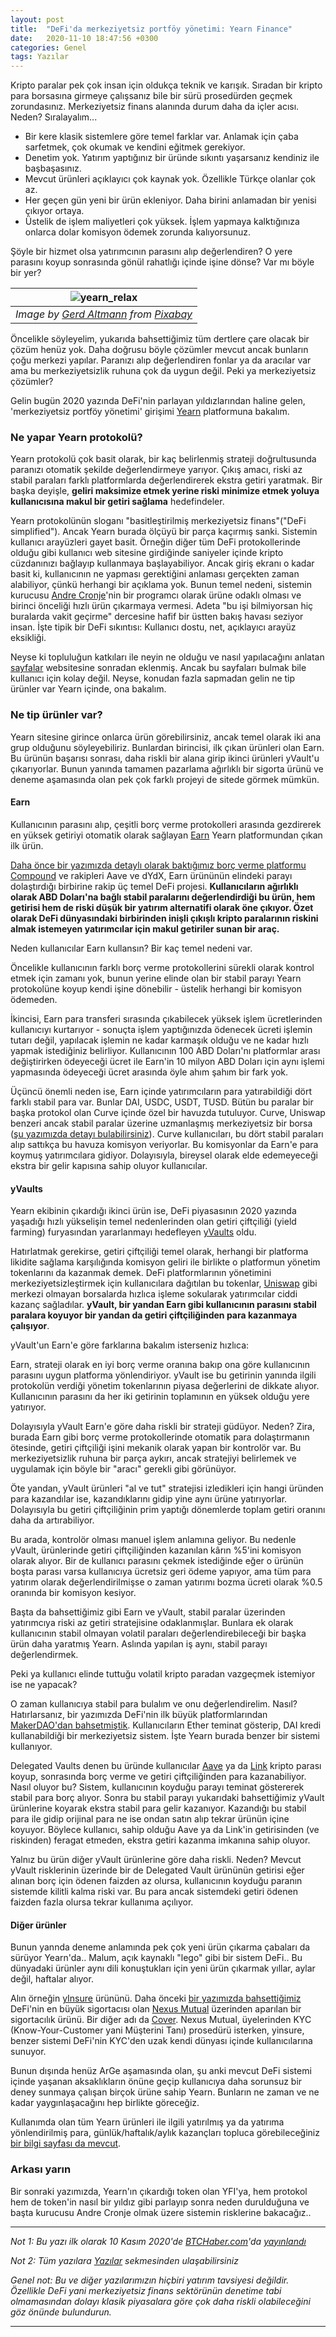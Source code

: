 ```yaml
---
layout: post
title:  "DeFi'da merkeziyetsiz portföy yönetimi: Yearn Finance"
date:   2020-11-10 18:47:56 +0300
categories: Genel
tags: Yazılar
---
```


Kripto paralar pek çok insan için oldukça teknik ve karışık. Sıradan bir kripto para borsasına girmeye çalışsanız bile bir sürü prosedürden geçmek zorundasınız.  Merkeziyetsiz finans alanında durum daha da içler acısı. Neden? Sıralayalım... 

- Bir kere klasik sistemlere göre temel farklar var. Anlamak için çaba sarfetmek, çok okumak ve kendini eğitmek gerekiyor.
- Denetim yok. Yatırım yaptığınız bir üründe sıkıntı yaşarsanız kendiniz ile başbaşasınız.
- Mevcut ürünleri açıklayıcı çok kaynak yok. Özellikle Türkçe olanlar çok az.
- Her geçen gün yeni bir ürün ekleniyor. Daha birini anlamadan bir yenisi çıkıyor ortaya.
- Üstelik de işlem maliyetleri çok yüksek. İşlem yapmaya kalktığınıza onlarca dolar komisyon ödemek zorunda kalıyorsunuz.

Şöyle bir hizmet olsa yatırımcının parasını alıp değerlendiren? O yere parasını koyup sonrasında gönül rahatlığı içinde işine dönse? Var mı böyle bir yer?

| ![yearn_relax](/assets/yearn_relax_800.jpg)|
|:--:| 
| *Image by [Gerd Altmann](https://pixabay.com/users/geralt-9301/) from [Pixabay](https://pixabay.com/)*|

Öncelikle söyleyelim, yukarıda bahsettiğimiz tüm dertlere çare olacak bir çözüm henüz yok. Daha doğrusu böyle çözümler mevcut ancak bunların çoğu merkezi yapılar. Paranızı alıp değerlendiren fonlar ya da aracılar var ama bu merkeziyetsizlik ruhuna çok da uygun değil. Peki ya merkeziyetsiz çözümler?

Gelin bugün 2020 yazında DeFi'nin parlayan yıldızlarından haline gelen, 'merkeziyetsiz portföy yönetimi' girişimi [Yearn](https://yearn.finance/) platformuna bakalım. 

### Ne yapar Yearn protokolü?
Yearn protokolü çok basit olarak, bir kaç belirlenmiş strateji doğrultusunda paranızı otomatik şekilde değerlendirmeye yarıyor. Çıkış amacı, riski az stabil paraları farklı platformlarda değerlendirerek ekstra getiri yaratmak. Bir başka deyişle, **geliri maksimize etmek yerine riski minimize etmek yoluya kullanıcısına makul bir getiri sağlama** hedefindeler. 

Yearn protokolünün sloganı "basitleştirilmiş merkeziyetsiz finans"("DeFi simplified"). Ancak Yearn burada ölçüyü bir parça kaçırmış sanki.  Sistemin kullanıcı arayüzleri gayet basit. Örneğin diğer tüm DeFi protokollerinde olduğu gibi kullanıcı web sitesine girdiğinde saniyeler içinde kripto cüzdanınızı bağlayıp kullanmaya başlayabiliyor. Ancak giriş ekranı o kadar basit ki, kullanıcının ne yapması gerektiğini anlaması gerçekten zaman alabiliyor, çünkü herhangi bir açıklama yok. Bunun temel nedeni, sistemin kurucusu [Andre Cronje](https://twitter.com/AndreCronjeTech)'nin bir programcı olarak ürüne odaklı olması ve birinci önceliği hızlı ürün çıkarmaya vermesi. Adeta "bu işi bilmiyorsan hiç buralarda vakit geçirme" dercesine hafif bir üstten bakış havası seziyor insan. İşte tipik bir DeFi sıkıntısı: Kullanıcı dostu, net, açıklayıcı arayüz eksikliği. 

Neyse ki topluluğun katkıları ile neyin ne olduğu ve nasıl yapılacağını anlatan [sayfalar](https://docs.yearn.finance/) websitesine sonradan eklenmiş. Ancak bu sayfaları bulmak bile kullanıcı için kolay değil. Neyse, konudan fazla sapmadan gelin ne tip ürünler var Yearn içinde, ona bakalım. 

### Ne tip ürünler var?
Yearn sitesine girince onlarca ürün görebilirsiniz, ancak temel olarak iki ana grup olduğunu söyleyebiliriz. Bunlardan birincisi, ilk çıkan ürünleri olan Earn. Bu ürünün başarısı sonrası, daha riskli bir alana girip ikinci ürünleri yVault'u çıkarıyorlar. Bunun yanında tamamen pazarlama ağırlıklı bir sigorta ürünü ve deneme aşamasında olan pek çok farklı projeyi de sitede görmek mümkün.

#### Earn
Kullanıcının parasını alıp, çeşitli borç verme protokolleri arasında gezdirerek en yüksek getiriyi otomatik olarak sağlayan [Earn](https://yearn.finance/earn) Yearn platformundan çıkan ilk ürün. 

[Daha önce bir yazımızda detaylı olarak baktığımız borç verme platformu Compound](/genel/2020/06/18/klasik-bankaciligin-rakibi-compound.html) ve rakipleri Aave ve dYdX, Earn ürününün elindeki parayı dolaştırdığı birbirine rakip üç temel DeFi projesi. **Kullanıcıların ağırlıklı olarak ABD Doları'na bağlı stabil paralarını değerlendirdiği bu ürün, hem getirisi hem de riski düşük bir yatırım alternatifi olarak öne çıkıyor. Özet olarak DeFi dünyasındaki birbirinden inişli çıkışlı kripto paralarının riskini almak istemeyen yatırımcılar için makul getiriler sunan bir araç.** 

Neden kullanıcılar Earn kullansın? Bir kaç temel nedeni var. 

Öncelikle kullanıcının farklı borç verme protokollerini sürekli olarak kontrol etmek için zamanı yok, bunun yerine elinde olan bir stabil parayı Yearn protokolüne koyup kendi işine dönebilir  - üstelik herhangi bir komisyon ödemeden.  

İkincisi, Earn para transferi sırasında çıkabilecek yüksek işlem ücretlerinden kullanıcıyı kurtarıyor - sonuçta işlem yaptığınızda ödenecek ücreti işlemin tutarı değil, yapılacak işlemin ne kadar karmaşık olduğu ve ne kadar hızlı yapmak istediğiniz belirliyor. Kullanıcının 100 ABD Doları'nı platformlar arası değiştirirken ödeyeceği ücret ile Earn'in 10 milyon ABD Doları için aynı işlemi yapmasında ödeyeceği ücret arasında öyle ahım şahım bir fark yok. 

Üçüncü önemli neden ise, Earn içinde yatırımcıların para yatırabildiği dört farklı stabil para var. Bunlar DAI, USDC, USDT, TUSD. Bütün bu paralar bir başka protokol olan Curve içinde özel bir havuzda tutuluyor. Curve, Uniswap benzeri ancak stabil paralar üzerine uzmanlaşmış merkeziyetsiz bir borsa ([şu yazımızda detayı bulabilirsiniz](/genel/2020/09/22/uniswap-rakipleri-curve-balancer-ve-sushiswap.html)). Curve kullanıcıları, bu dört stabil paraları alıp sattıkça bu havuza komisyon veriyorlar. Bu komisyonlar da Earn'e para koymuş yatırımcılara gidiyor. Dolayısıyla, bireysel olarak elde edemeyeceği ekstra bir gelir kapısına sahip oluyor kullanıcılar.

#### yVaults

Yearn ekibinin çıkardığı ikinci ürün ise, DeFi piyasasının 2020 yazında yaşadığı hızlı yükselişin temel nedenlerinden olan getiri çiftçiliği (yield farming) furyasından yararlanmayı hedefleyen [yVaults](https://yearn.finance/vaults) oldu. 

Hatırlatmak gerekirse, getiri çiftçiliği temel olarak, herhangi bir platforma likidite sağlama karşılığında komisyon geliri ile birlikte o platformun yönetim tokenlarını da kazanmak demek.  DeFi platformlarının yönetimini merkeziyetsizleştirmek için kullanıcılara dağıtılan bu tokenlar, [Uniswap](https://app.uniswap.org/) gibi merkezi olmayan borsalarda hızlıca işleme sokularak yatırımcılar ciddi kazanç sağladılar.  **yVault, bir yandan Earn gibi kullanıcının parasını stabil paralara koyuyor bir yandan da getiri çiftçiliğinden para kazanmaya çalışıyor**.

yVault'un Earn'e göre farklarına bakalım isterseniz hızlıca: 

Earn, strateji olarak en iyi borç verme oranına bakıp ona göre kullanıcının parasını uygun platforma yönlendiriyor.  yVault ise bu getirinin yanında ilgili protokolün verdiği yönetim tokenlarının piyasa değerlerini de dikkate alıyor.  Kullanıcının parasını da her iki getirinin toplamının en yüksek olduğu yere yatırıyor. 

Dolayısıyla yVault Earn'e göre daha riskli bir strateji güdüyor. Neden? Zira, burada Earn gibi borç verme protokollerinde otomatik para dolaştırmanın ötesinde, getiri çiftçiliği işini mekanik olarak yapan bir kontrolör var. Bu merkeziyetsizlik ruhuna bir parça aykırı, ancak stratejiyi belirlemek ve uygulamak için böyle bir "aracı" gerekli gibi görünüyor. 

Öte yandan, yVault ürünleri "al ve tut" stratejisi izledikleri için hangi üründen para kazandılar ise, kazandıklarını gidip yine aynı ürüne yatırıyorlar. Dolayısıyla bu getiri çiftçiliğinin prim yaptığı dönemlerde toplam getiri oranını daha da artırabiliyor. 

Bu arada, kontrolör olması manuel işlem anlamına geliyor. Bu nedenle yVault, ürünlerinde getiri çiftçiliğinden kazanılan kârın %5'ini komisyon olarak alıyor. Bir de kullanıcı parasını çekmek istediğinde eğer o ürünün boşta parası varsa kullanıcıya ücretsiz geri ödeme yapıyor, ama tüm para yatırım olarak değerlendirilmişse o zaman yatırımı bozma ücreti olarak %0.5 oranında bir komisyon kesiyor.

Başta da bahsettiğimiz gibi Earn ve yVault, stabil paralar üzerinden yatırımcıya riski az getiri stratejisine odaklanmışlar. Bunlara ek olarak kullanıcının stabil olmayan volatil paraları değerlendirebileceği bir başka ürün daha yaratmış Yearn. Aslında yapılan iş aynı, stabil parayı değerlendirmek. 

Peki ya kullanıcı elinde tuttuğu volatil kripto paradan vazgeçmek istemiyor ise ne yapacak? 

O zaman kullanıcıya stabil para bulalım ve onu değerlendirelim. Nasıl? Hatırlarsanız, bir yazımızda DeFi'nin ilk büyük platformlarından [MakerDAO'dan bahsetmiştik](/genel/2019/02/15/MakerDAO-kredi-kullaniminda-cigir-acar-mi.html). Kullanıcıların Ether teminat gösterip, DAI kredi kullanabildiği bir merkeziyetsiz sistem. İşte Yearn burada benzer bir sistemi kullanıyor. 

Delegated Vaults denen bu üründe kullanıcılar [Aave](https://www.coingecko.com/en/coins/aave) ya da [Link](https://www.coingecko.com/en/coins/chainlink) kripto parası koyup, sonrasında borç verme ve getiri çiftçiliğinden para kazanabiliyor. Nasıl oluyor bu? Sistem, kullanıcının koyduğu parayı teminat göstererek stabil para borç alıyor. Sonra bu stabil parayı yukarıdaki bahsettiğimiz yVault ürünlerine koyarak ekstra stabil para gelir kazanıyor. Kazandığı bu stabil para ile gidip orijinal para ne ise ondan satın alıp tekrar ürünün içine koyuyor. Böylece kullanıcı, sahip olduğu Aave ya da Link'in getirisinden (ve riskinden) feragat etmeden, ekstra getiri kazanma imkanına sahip oluyor.

Yalnız bu ürün diğer yVault ürünlerine göre daha riskli. Neden? Mevcut yVault risklerinin üzerinde bir de Delegated Vault ürününün getirisi eğer alınan borç için ödenen faizden az olursa, kullanıcının koyduğu paranın sistemde kilitli kalma riski var. Bu para ancak sistemdeki getiri ödenen faizden fazla olursa tekrar kullanıma açılıyor.

#### Diğer ürünler
Bunun yannda deneme anlamında pek çok yeni ürün çıkarma çabaları da sürüyor Yearn'da.. Malum, açık kaynaklı "lego" gibi bir sistem DeFi.. Bu dünyadaki ürünler aynı dili konuştukları için yeni ürün çıkarmak yıllar, aylar değil, haftalar alıyor. 

Alın örneğin [yInsure](https://yinsure.finance/) ürününü. Daha önceki [bir yazımızda bahsettiğimiz](/genel/2020/10/20/definin-sigortasi-nexus-mutual.html) DeFi'nin en büyük sigortacısı olan [Nexus Mutual](https://nexusmutual.io/) üzerinden aparılan bir sigortacılık ürünü. Bir diğer adı da [Cover](https://yinsure.finance/). Nexus Mutual, üyelerinden KYC (Know-Your-Customer yani Müşterini Tanı) prosedürü isterken, yinsure, benzer sistemi DeFi'nin KYC'den uzak kendi dünyası içinde kullanıcılarına sunuyor. 

Bunun dışında henüz ArGe aşamasında olan, şu anki mevcut DeFi sistemi içinde yaşanan aksaklıkların önüne geçip kullanıcıya daha sorunsuz bir deney sunmaya çalışan birçok ürüne sahip Yearn. Bunların ne zaman ve ne kadar yaygınlaşacağını hep birlikte göreceğiz. 

Kullanımda olan tüm Yearn ürünleri ile ilgili yatırılmış ya da yatırıma yönlendirilmiş para, günlük/haftalık/aylık kazançları topluca görebileceğiniz [bir bilgi sayfası da mevcut](https://stats.finance/yearn). 

### Arkası yarın

Bir sonraki yazımızda, Yearn'ın çıkardığı token olan YFI'ya,  hem protokol hem de token'in nasıl bir yıldız gibi parlayıp sonra neden durulduğuna ve başta kurucusu Andre  Cronje olmak üzere sistemin risklerine bakacağız.. 

---

*Not 1: Bu yazı ilk olarak 10 Kasım 2020'de [BTCHaber.com](https://www.btchaber.com/)'da [yayınlandı](https://www.btchaber.com/merkeziyetsiz-portfoy-yonetimi-platformu-yearn-finance/)*

*Not 2: Tüm yazılara [Yazılar](/articles/) sekmesinden ulaşabilirsiniz*

*Genel not: Bu ve diğer yazılarımızın hiçbiri yatırım tavsiyesi değildir. Özellikle DeFi yani merkeziyetsiz finans sektörünün denetime tabi olmamasından dolayı klasik piyasalara göre çok daha riskli olabileceğini göz önünde bulundurun.*

---
